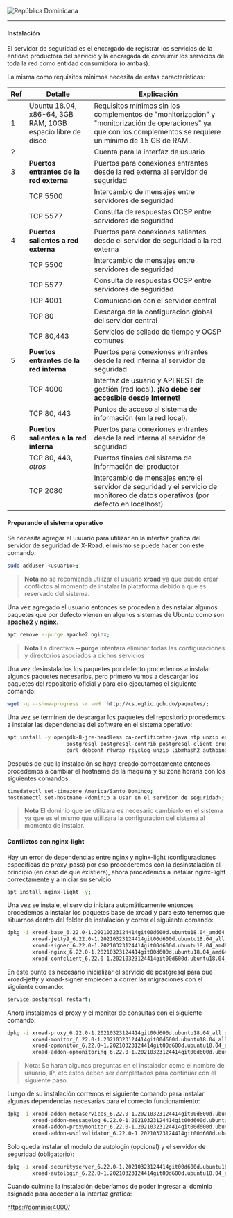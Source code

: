 ![República Dominicana](../assets/presidencia.svg)

------

#### Instalación

El servidor de seguridad es el encargado de registrar los servicios de la entidad productora del servicio y la encargada de consumir los servicios de toda la red como entidad consumidora (o ambas).

La misma como requisitos mínimos necesita de estas características:

 **Ref** | Detalle                                        | Explicación 
 ------ | --------------------------------------- | ----------------------------------------------------------
 1    | Ubuntu 18.04, x86-64, 3GB RAM, 10GB espacio libre de disco | Requisitos mínimos sin los complementos de "monitorización" y "monitorización de operaciones" ya que con los complementos se requiere un mínimo de 15 GB de RAM..
 2    | <usuario>                                         | Cuenta para la interfaz de usuario
 3    | **Puertos entrantes de la red externa** | Puertos para conexiones entrantes desde la red externa al servidor de seguridad
 &nbsp; | TCP 5500                                | Intercambio de mensajes entre servidores de seguridad
 &nbsp; | TCP 5577                                | Consulta de respuestas OCSP entre servidores de seguridad
 4    | **Puertos salientes a red externa**  | Puertos para conexiones salientes desde el servidor de seguridad a la red externa
 &nbsp; | TCP 5500                                | Intercambio de mensajes entre servidores de seguridad
 &nbsp; | TCP 5577                                | Consulta de respuestas OCSP entre servidores de seguridad
 &nbsp; | TCP 4001                                | Comunicación con el servidor central
 &nbsp; | TCP 80                                  | Descarga de la configuración global del servidor central
 &nbsp; | TCP 80,443                              | Servicios de sellado de tiempo y OCSP comunes
 5    | **Puertos entrantes de la red interna** | Puertos para conexiones entrantes desde la red interna al servidor de seguridad
 &nbsp; | TCP 4000                                | Interfaz de usuario y API REST de gestión (red local). **¡No debe ser accesible desde Internet!**
 &nbsp; | TCP 80, 443                             | Puntos de acceso al sistema de información (en la red local).
 6    | **Puertos salientes a la red interna**  | Puertos para conexiones entrantes desde la red interna al servidor de seguridad
 &nbsp; | TCP 80, 443, *otros*                    | Puertos finales del sistema de información del productor
 &nbsp; | TCP 2080                                | Intercambio de mensajes entre el servidor de seguridad y el servicio de monitoreo de datos operativos (por defecto en localhost)



#### Preparando el sistema operativo

Se necesita agregar el usuario para utilizar en la interfaz grafica del servidor de seguridad de X-Road, el mismo se puede hacer con este comando:
````bash
sudo adduser <usuario>;
````
> __Nota__
> no se recomienda utilizar el usuario __xroad__ ya que puede crear conflictos al momento de instalar la plataforma debido a que es reservado del sistema.



Una vez agregado el usuario entonces se proceden a desinstalar algunos paquetes que por defecto vienen en algunos sistemas de Ubuntu como son **apache2** y **nginx**.

````bash
apt remove --purge apache2 nginx;
````
> **Nota**
> La directiva **--purge** intentara eliminar todas las configuraciones y directorios asociados a dichos servicios



Una vez desinstalados los paquetes por defecto procedemos a instalar algunos paquetes necesarios, pero primero vamos a descargar los paquetes del repositorio oficial y para ello ejecutamos el siguiente comando:

````bash
wget -q --show-progress -r -nH  http://cs.ogtic.gob.do/paquetes/;
````



Una vez se terminen de descargar los paquetes del repositorio procedemos a instalar las dependencias del software en el sistema operativo:

````bash
apt install -y openjdk-8-jre-headless ca-certificates-java ntp unzip expect net-tools \
                   postgresql postgresql-contrib postgresql-client crudini rlwrap \
                   curl debconf rlwrap rsyslog unzip libmhash2 authbind;
````



Después de que la instalación se haya creado correctamente entonces procedemos a cambiar el hostname de la maquina y su zona horaria con los siguientes comandos:

````bash
timedatectl set-timezone America/Santo_Domingo;
hostnamectl set-hostname <dominio a usar en el servidor de seguridad>;
````
> **Nota**
> El dominio que se utilizara es necesario cambiarlo en el sistema ya que es el mismo que utilizara la configuración del sistema al momento de instalar.



#### Conflictos con nginx-light

Hay un error de dependencias entre nginx y nginx-light (configuraciones especificas de proxy_pass) por eso procederemos con la desinstalación al principio (en caso de que existiera), ahora procedemos a instalar nginx-light correctamente y a iniciar su servicio
````bash
apt install nginx-light -y;
````



Una vez se instale, el servicio iniciara automáticamente entonces procedemos a instalar los paquetes base de xroad y para esto tenemos que situarnos dentro del folder de instalación y correr el siguiente comando:

````bash
dpkg -i xroad-base_6.22.0-1.20210323124414git00d600d.ubuntu18.04_amd64.deb \
        xroad-jetty9_6.22.0-1.20210323124414git00d600d.ubuntu18.04_all.deb \
        xroad-signer_6.22.0-1.20210323124414git00d600d.ubuntu18.04_amd64.deb \
        xroad-nginx_6.22.0-1.20210323124414git00d600d.ubuntu18.04_amd64.deb \
        xroad-confclient_6.22.0-1.20210323124414git00d600d.ubuntu18.04_amd64.deb;
````



En este punto es necesario inicializar el servicio de postgresql para que xroad-jetty y xroad-signer empiecen a correr las migraciones con el siguiente comando:

````bash
service postgresql restart;
````



Ahora instalamos el proxy y el monitor de consultas con el siguiente comando:

````bash
dpkg -i xroad-proxy_6.22.0-1.20210323124414git00d600d.ubuntu18.04_all.deb \
        xroad-monitor_6.22.0-1.20210323124414git00d600d.ubuntu18.04_all.deb \
        xroad-opmonitor_6.22.0-1.20210323124414git00d600d.ubuntu18.04_all.deb \
        xroad-addon-opmonitoring_6.22.0-1.20210323124414git00d600d.ubuntu18.04_all.deb;
````

> Nota: Se harán algunas preguntas en el instalador como el nombre de usuario, IP, etc estos deben ser completados para continuar con el siguiente paso.



Luego de su instalación corremos el siguiente comando para instalar algunas dependencias necesarias para el correcto funcionamiento:

````bash
dpkg -i xroad-addon-metaservices_6.22.0-1.20210323124414git00d600d.ubuntu18.04_all.deb \
        xroad-addon-messagelog_6.22.0-1.20210323124414git00d600d.ubuntu18.04_all.deb \
        xroad-addon-proxymonitor_6.22.0-1.20210323124414git00d600d.ubuntu18.04_all.deb \
        xroad-addon-wsdlvalidator_6.22.0-1.20210323124414git00d600d.ubuntu18.04_all.deb;
````



Solo queda instalar el modulo de autologin (opcional) y el servidor de seguridad (obligatorio):

````bash
dpkg -i xroad-securityserver_6.22.0-1.20210323124414git00d600d.ubuntu18.04_all.deb \
        xroad-autologin_6.22.0-1.20210323124414git00d600d.ubuntu18.04_all.deb;
````



Cuando culmine la instalación deberíamos de poder ingresar al dominio asignado para acceder a la interfaz grafica:

[https://dominio:4000/](https://dominio:4000/)
